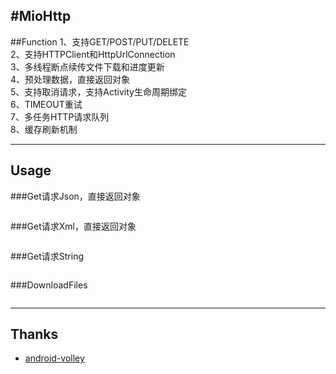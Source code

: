 #MioHttp
-------------

##Function
1、支持GET/POST/PUT/DELETE<br>
2、支持HTTPClient和HttpUrlConnection<br>
3、多线程断点续传文件下载和进度更新<br>
4、预处理数据，直接返回对象<br>
5、支持取消请求，支持Activity生命周期绑定<br>
6、TIMEOUT重试<br>
7、多任务HTTP请求队列<br>
8、缓存刷新机制<br>

-------------


## Usage

###Get请求Json，直接返回对象
```java


```

###Get请求Xml，直接返回对象
```java


```

###Get请求String
```java


```

###DownloadFiles
```java


```


-------------

## Thanks

- [android-volley](https://github.com/mcxiaoke/android-volley)
